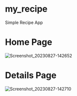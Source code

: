 # my_recipe

Simple Recipe App

# Home Page
![Screenshot_20230827-142652](https://github.com/LalremLian/my_recipe/assets/68969199/eb1306c3-dff8-4b4a-84e3-cddc8d672bb2)


# Details Page
![Screenshot_20230827-142710](https://github.com/LalremLian/my_recipe/assets/68969199/97c14971-662c-489c-9869-3cc7ff8707fc)


